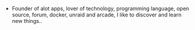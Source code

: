 - Founder of alot apps, lover of technology, programming language, open source, forum, docker, unraid and arcade, I like to discover and learn new things..
  <br>































































































































































































































































































































































































































































































































































































































































































































































